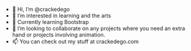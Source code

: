 - 👋 Hi, I’m @crackedego
- 👀 I’m interested in learning and the arts
- 🌱 Currently learning Bootstrap
- 💞️ I’m looking to collaborate on any projects where you need an extra hand or projects involving animation.
- 📫 You can check out my stuff at crackedego.com

<!---
crackedego/crackedego is a ✨ special ✨ repository because its `README.md` (this file) appears on your GitHub profile.
You can click the Preview link to take a look at your changes.
--->

